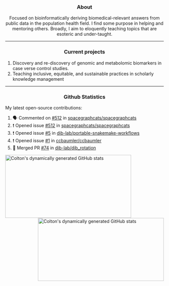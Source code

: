 <!--
Inspiration derived from:
1. https://zzetao.github.io/awesome-github-profile/
2. https://github.com/spcanelon
3. https://github.com/tallguyjenks

Tools used:
1. https://github.com/anuraghazra/github-readme-stats
2. https://github.com/jamesgeorge007/github-activity-readme
3. https://github.com/topics/profile-readme
-->

<h3 align="center">About</h3>

<p align="center">
Focused on bioinformatically deriving biomedical-relevant answers from public data in the population health field. 
I find some purpose in helping and mentoring others. Broadly, I aim to eloquently teaching topics that are esoteric and under-taught.
</p>

---

<h3 align="center">Current projects</h3>

1. Discovery and re-discovery of genomic and metabolomic biomarkers in case verse control studies.
2. Teaching inclusive, equitable, and sustainable practices in scholarly knowledge management

---

<h3 align="center">Github Statistics</h3>

My latest open-source contributions:

<!--START_SECTION:activity-->
1. 🗣 Commented on [#512](https://github.com/spacegraphcats/spacegraphcats/issues/512#issuecomment-1883828916) in [spacegraphcats/spacegraphcats](https://github.com/spacegraphcats/spacegraphcats)
2. ❗ Opened issue [#512](https://github.com/spacegraphcats/spacegraphcats/issues/512) in [spacegraphcats/spacegraphcats](https://github.com/spacegraphcats/spacegraphcats)
3. ❗ Opened issue [#5](https://github.com/dib-lab/portable-snakemake-workflows/issues/5) in [dib-lab/portable-snakemake-workflows](https://github.com/dib-lab/portable-snakemake-workflows)
4. ❗ Opened issue [#1](https://github.com/ccbaumler/ccbaumler/issues/1) in [ccbaumler/ccbaumler](https://github.com/ccbaumler/ccbaumler)
5. 🎉 Merged PR [#74](https://github.com/dib-lab/dib_rotation/pull/74) in [dib-lab/dib_rotation](https://github.com/dib-lab/dib_rotation)
<!--END_SECTION:activity-->

<a href="https://github.com/ccbaumler">
  <img height="200" width=400 align="left" alt="Colton's dynamically generated GitHub stats" src="https://github-readme-stats.vercel.app/api?username=ccbaumler&show_icons=true&title_color=434d58&icon_color=fa8072&ring_color=ba55d3"/>
</a>
<a href="https://github.com/ccbaumler">
  <img height="200" width=400 align="right" alt="Colton's dynamically generated GitHub stats" src="https://github-readme-stats.vercel.app/api/top-langs/?username=ccbaumler&layout=compact&langs_count=6&card_width=320&title_color=434d58&hide=Standard%20ML,%20TeX,%20Jupyter%20Notebook" />
</a>
